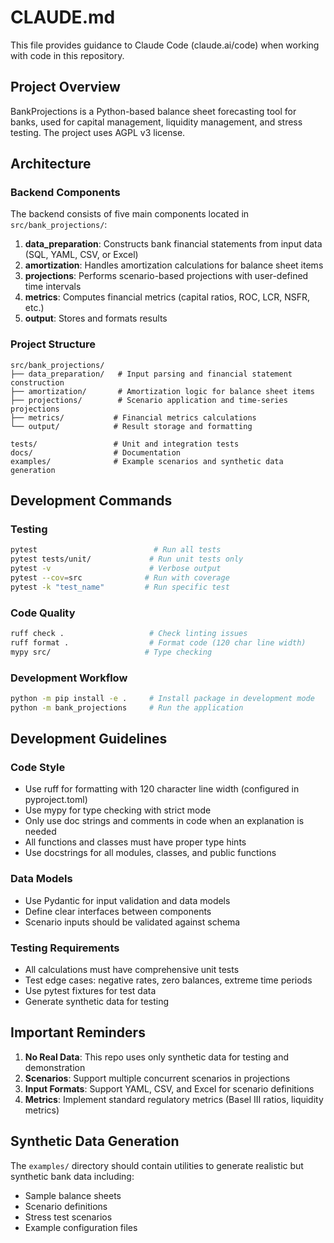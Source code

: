 # CLAUDE.md

This file provides guidance to Claude Code (claude.ai/code) when working with code in this repository.

## Project Overview

BankProjections is a Python-based balance sheet forecasting tool for banks, used for capital management, liquidity management, and stress testing. The project uses AGPL v3 license.

## Architecture

### Backend Components

The backend consists of five main components located in `src/bank_projections/`:

1. **data_preparation**: Constructs bank financial statements from input data (SQL, YAML, CSV, or Excel)
2. **amortization**: Handles amortization calculations for balance sheet items
3. **projections**: Performs scenario-based projections with user-defined time intervals
4. **metrics**: Computes financial metrics (capital ratios, ROC, LCR, NSFR, etc.)
5. **output**: Stores and formats results

### Project Structure

```
src/bank_projections/
├── data_preparation/   # Input parsing and financial statement construction
├── amortization/       # Amortization logic for balance sheet items  
├── projections/        # Scenario application and time-series projections
├── metrics/           # Financial metrics calculations
└── output/            # Result storage and formatting

tests/                 # Unit and integration tests
docs/                  # Documentation
examples/              # Example scenarios and synthetic data generation
```

## Development Commands

### Testing
```bash
pytest                          # Run all tests
pytest tests/unit/             # Run unit tests only
pytest -v                      # Verbose output
pytest --cov=src              # Run with coverage
pytest -k "test_name"         # Run specific test
```

### Code Quality
```bash
ruff check .                   # Check linting issues
ruff format .                  # Format code (120 char line width)
mypy src/                     # Type checking
```

### Development Workflow
```bash
python -m pip install -e .     # Install package in development mode
python -m bank_projections     # Run the application
```

## Development Guidelines

### Code Style
- Use ruff for formatting with 120 character line width (configured in pyproject.toml)
- Use mypy for type checking with strict mode
- Only use doc strings and comments in code when an explanation is needed
- All functions and classes must have proper type hints
- Use docstrings for all modules, classes, and public functions

### Data Models
- Use Pydantic for input validation and data models
- Define clear interfaces between components
- Scenario inputs should be validated against schema

### Testing Requirements
- All calculations must have comprehensive unit tests
- Test edge cases: negative rates, zero balances, extreme time periods
- Use pytest fixtures for test data
- Generate synthetic data for testing

## Important Reminders

1. **No Real Data**: This repo uses only synthetic data for testing and demonstration
2. **Scenarios**: Support multiple concurrent scenarios in projections
3. **Input Formats**: Support YAML, CSV, and Excel for scenario definitions
4. **Metrics**: Implement standard regulatory metrics (Basel III ratios, liquidity metrics)

## Synthetic Data Generation

The `examples/` directory should contain utilities to generate realistic but synthetic bank data including:
- Sample balance sheets
- Scenario definitions
- Stress test scenarios
- Example configuration files